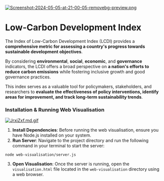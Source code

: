 [![Screenshot-2024-05-05-at-21-00-05-removebg-preview.png](https://i.postimg.cc/7hTJCSrt/Screenshot-2024-05-05-at-21-00-05-removebg-preview.png)](https://postimg.cc/7JwZdG6S)
# Low-Carbon Development Index

The Index of Low-Carbon Development Index (LCDI) provides a **comprehensive metric for assessing a country's progress towards sustainable development objectives**. 

By considering **environmental**, **social**, **economic**, and **governance** indicators, the LCDI offers a broad perspective on **a nation's efforts to reduce carbon emissions** while fostering inclusive growth and good governance practices.

This index serves as a valuable tool for policymakers, stakeholders, and researchers to **evaluate the effectiveness of policy interventions, identify areas for improvement, and track long-term sustainability trends**.

### Installation & Running Web Visualisation
[![JrxiZxf.md.gif](https://iili.io/JrxiZxf.md.gif)](https://freeimage.host/i/JrxiZxf)
1. **Install Dependencies**: Before running the web visualisation, ensure you have Node.js installed on your system.
2. **Run Server**: Navigate to the project directory and run the following command in your terminal to start the server:
```
node web-visualisation/server.js
```
3. **Open Visualisation**: Once the server is running, open the `visualisation.html` file located in the `web-visualisation` directory using a web browser.